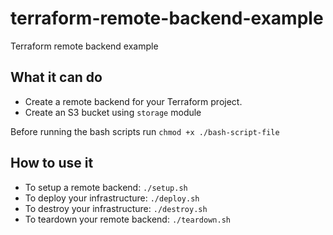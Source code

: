 # terraform-remote-backend-example
Terraform remote backend example

## What it can do
- Create a remote backend for your Terraform project.
- Create an S3 bucket using `storage` module

Before running the bash scripts run `chmod +x ./bash-script-file`

## How to use it
- To setup a remote backend: `./setup.sh`
- To deploy your infrastructure: `./deploy.sh`
- To destroy your infrastructure: `./destroy.sh`
- To teardown your remote backend: `./teardown.sh`
